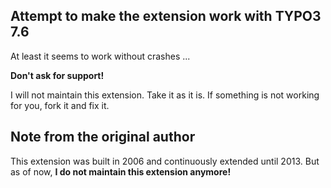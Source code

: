 ## Attempt to make the extension work with TYPO3 7.6

At least it seems to work without crashes ...

**Don't ask for support!**
 
I will not maintain this extension. Take it as it is. If something is not working for you, fork it and fix it.



## Note from the original author

This extension was built in 2006 and continuously extended until 2013. But as of now, **I do not maintain this extension anymore!**